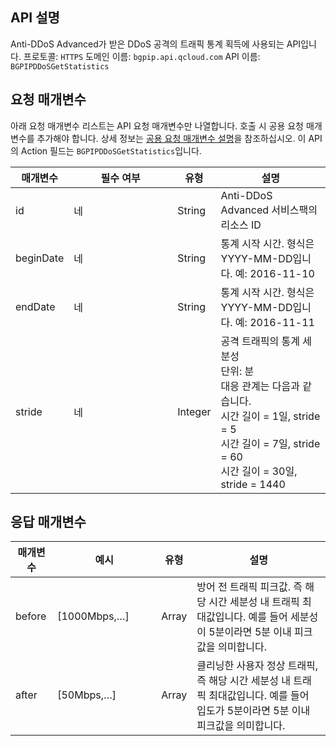 

## API 설명
Anti-DDoS Advanced가 받은 DDoS 공격의 트래픽 통계 획득에 사용되는 API입니다.
프로토콜: `HTTPS`
도메인 이름: `bgpip.api.qcloud.com`
API 이름: `BGPIPDDoSGetStatistics`

## 요청 매개변수
아래 요청 매개변수 리스트는 API 요청 매개변수만 나열합니다. 호출 시 공용 요청 매개변수를 추가해야 합니다. 상세 정보는 [공용 요청 매개변수 설명](https://cloud.tencent.com/document/product/1014/31224)을 참조하십시오. 이 API의 Action 필드는 `BGPIPDDoSGetStatistics`입니다.

| 매개변수 | 필수 여부 | 유형 | 설명 |
|---------|---------|---------|---------|
| id | 네 | String | Anti-DDoS Advanced 서비스팩의 리소스 ID |
| beginDate | 네 | String | 통계 시작 시간. 형식은 YYYY-MM-DD입니다. 예: 2016-11-10 |
| endDate | 네 | String | 통계 시작 시간. 형식은 YYYY-MM-DD입니다. 예: 2016-11-11 |
| stride | 네 | Integer | 공격 트래픽의 통계 세분성</br>단위: 분</br>대응 관계는 다음과 같습니다. </Br>시간 길이 = 1일, stride = 5</br>시간 길이 = 7일, stride = 60</br>시간 길이 = 30일, stride = 1440 |

## 응답 매개변수
<style>
table th:nth-of-type(2) {
width: 150px; 
}
</style>

| 매개변수 | 예시	| 유형 |	설명 |
|---------|---------|---------|---------|
| before | [1000Mbps,…] | Array | 방어 전 트래픽 피크값. 즉 해당 시간 세분성 내 트래픽 최대값입니다. 예를 들어 세분성이 5분이라면 5분 이내 피크값을 의미합니다. |
| after | [50Mbps,…] | Array |	클리닝한 사용자 정상 트래픽, 즉 해당 시간 세분성 내 트래픽 최대값입니다. 예를 들어 입도가 5분이라면 5분 이내 피크값을 의미합니다. |

